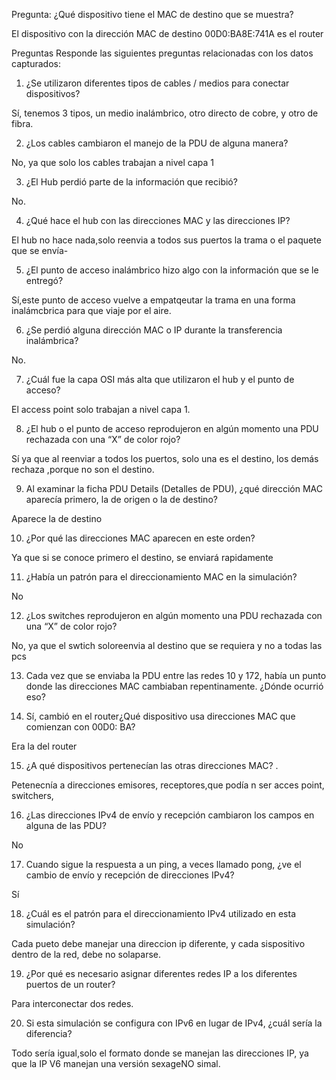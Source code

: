 Pregunta: ¿Qué dispositivo tiene el MAC de destino que se muestra?

El dispositivo con la dirección MAC de destino 00D0:BA8E:741A es el router

Preguntas Responde las siguientes preguntas relacionadas con los datos capturados:

1. ¿Se utilizaron diferentes tipos de cables / medios para conectar dispositivos? 

Sí, tenemos 3 tipos, un medio inalámbrico, otro directo de cobre, y otro de fibra.

2. ¿Los cables cambiaron el manejo de la PDU de alguna manera? 

No, ya que solo los cables trabajan a nivel capa 1

3. ¿El Hub perdió parte de la información que recibió?
 
 No.

4. ¿Qué hace el hub con las direcciones MAC y las direcciones IP? 

El hub no hace nada,solo reenvia a todos sus puertos la trama o el paquete que se envía-

5. ¿El punto de acceso inalámbrico hizo algo con la información que se le entregó?
 
 Sí,este punto de acceso vuelve a empatqeutar la trama en una forma inalámcbrica para que viaje por el aire.

6. ¿Se perdió alguna dirección MAC o IP durante la transferencia inalámbrica? 

No.

7. ¿Cuál fue la capa OSI más alta que utilizaron el hub y el punto de acceso? 

El access point solo trabajan a nivel capa 1.

8. ¿El hub o el punto de acceso reprodujeron en algún momento una PDU rechazada con una “X” de color rojo? 

Sí ya que al reenviar a todos los puertos, solo una es el destino, los demás rechaza ,porque no son el destino.


9. Al examinar la ficha PDU Details (Detalles de PDU), ¿qué dirección MAC aparecía primero, la de origen o la de destino?

Aparece la de destino


10. ¿Por qué las direcciones MAC aparecen en este orden? 

Ya que si se conoce primero el destino, se enviará rapidamente

11. ¿Había un patrón para el direccionamiento MAC en la simulación?

 No

12. ¿Los switches reprodujeron en algún momento una PDU rechazada con una “X” de color rojo? 

No, ya que el swtich soloreenvia al destino que se requiera y no a todas las pcs

13. Cada vez que se enviaba la PDU entre las redes 10 y 172, había un punto donde las direcciones MAC cambiaban repentinamente. ¿Dónde ocurrió eso? 

14. Sí, cambió en el router¿Qué dispositivo usa direcciones MAC que comienzan con 00D0: BA? 

Era la del router


15. ¿A qué dispositivos pertenecían las otras direcciones MAC? .

Petenecnía a direcciones emisores, receptores,que podía n ser acces point, switchers,

16. ¿Las direcciones IPv4 de envío y recepción cambiaron los campos en alguna de las PDU? 

No

17. Cuando sigue la respuesta a un ping, a veces llamado pong, ¿ve el cambio de envío y recepción de direcciones IPv4? 

Sí

18. ¿Cuál es el patrón para el direccionamiento IPv4 utilizado en esta simulación?

Cada pueto debe manejar una direccion ip diferente, y cada sispositivo dentro de la red, debe no solaparse.

19. ¿Por qué es necesario asignar diferentes redes IP a los diferentes puertos de un router? 

Para interconectar dos redes.

20. Si esta simulación se configura con IPv6 en lugar de IPv4, ¿cuál sería la diferencia? 

Todo sería igual,solo el formato donde se manejan las direcciones IP, ya que la IP V6 manejan una versión sexageNO simal.